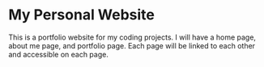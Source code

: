 # My Personal Website

This is a portfolio website for my coding projects.
I will have a home page, about me page, and portfolio page.
Each page will be linked to each other and accessible on each page.